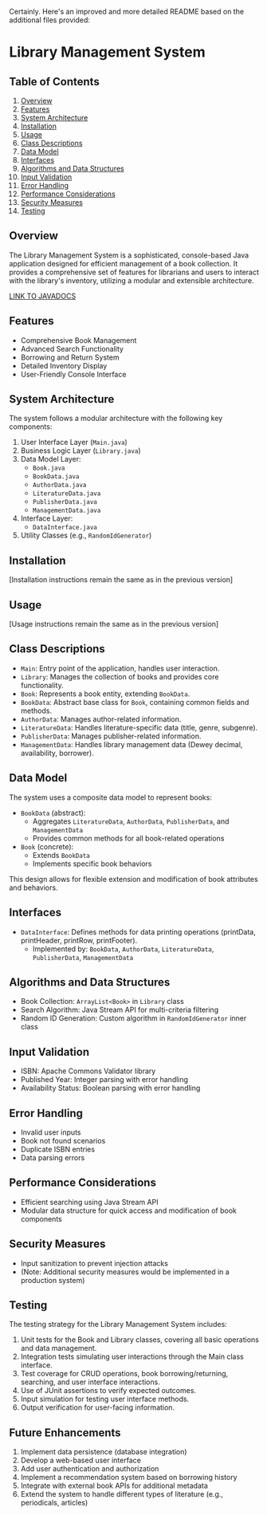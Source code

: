 Certainly. Here's an improved and more detailed README based on the additional files provided:

# Library Management System

## Table of Contents

1. [Overview](#overview)
2. [Features](#features)
3. [System Architecture](#system-architecture)
4. [Installation](#installation)
5. [Usage](#usage)
6. [Class Descriptions](#class-descriptions)
7. [Data Model](#data-model)
8. [Interfaces](#interfaces)
9. [Algorithms and Data Structures](#algorithms-and-data-structures)
10. [Input Validation](#input-validation)
11. [Error Handling](#error-handling)
12. [Performance Considerations](#performance-considerations)
13. [Security Measures](#security-measures)
14. [Testing](#testing)

## Overview

The Library Management System is a sophisticated, console-based Java application designed for efficient management of a book collection. It provides a comprehensive set of features for librarians and users to interact with the library's inventory, utilizing a modular and extensible architecture.

[LINK TO JAVADOCS](https://docshoster.org/p/spencerjirehcebrian/stratpoint-java-intern-training-modules/latest/com/miniproject/two/package-summary.html)

## Features

- Comprehensive Book Management
- Advanced Search Functionality
- Borrowing and Return System
- Detailed Inventory Display
- User-Friendly Console Interface

## System Architecture

The system follows a modular architecture with the following key components:

1. User Interface Layer (`Main.java`)
2. Business Logic Layer (`Library.java`)
3. Data Model Layer:
   - `Book.java`
   - `BookData.java`
   - `AuthorData.java`
   - `LiteratureData.java`
   - `PublisherData.java`
   - `ManagementData.java`
4. Interface Layer:
   - `DataInterface.java`
5. Utility Classes (e.g., `RandomIdGenerator`)

## Installation

[Installation instructions remain the same as in the previous version]

## Usage

[Usage instructions remain the same as in the previous version]

## Class Descriptions

- `Main`: Entry point of the application, handles user interaction.
- `Library`: Manages the collection of books and provides core functionality.
- `Book`: Represents a book entity, extending `BookData`.
- `BookData`: Abstract base class for `Book`, containing common fields and methods.
- `AuthorData`: Manages author-related information.
- `LiteratureData`: Handles literature-specific data (title, genre, subgenre).
- `PublisherData`: Manages publisher-related information.
- `ManagementData`: Handles library management data (Dewey decimal, availability, borrower).

## Data Model

The system uses a composite data model to represent books:

- `BookData` (abstract):
  - Aggregates `LiteratureData`, `AuthorData`, `PublisherData`, and `ManagementData`
  - Provides common methods for all book-related operations
- `Book` (concrete):
  - Extends `BookData`
  - Implements specific book behaviors

This design allows for flexible extension and modification of book attributes and behaviors.

## Interfaces

- `DataInterface`: Defines methods for data printing operations (printData, printHeader, printRow, printFooter).
  - Implemented by: `BookData`, `AuthorData`, `LiteratureData`, `PublisherData`, `ManagementData`

## Algorithms and Data Structures

- Book Collection: `ArrayList<Book>` in `Library` class
- Search Algorithm: Java Stream API for multi-criteria filtering
- Random ID Generation: Custom algorithm in `RandomIdGenerator` inner class

## Input Validation

- ISBN: Apache Commons Validator library
- Published Year: Integer parsing with error handling
- Availability Status: Boolean parsing with error handling

## Error Handling

- Invalid user inputs
- Book not found scenarios
- Duplicate ISBN entries
- Data parsing errors

## Performance Considerations

- Efficient searching using Java Stream API
- Modular data structure for quick access and modification of book components

## Security Measures

- Input sanitization to prevent injection attacks
- (Note: Additional security measures would be implemented in a production system)

## Testing

The testing strategy for the Library Management System includes:

1. Unit tests for the Book and Library classes, covering all basic operations and data management.
2. Integration tests simulating user interactions through the Main class interface.
3. Test coverage for CRUD operations, book borrowing/returning, searching, and user interface interactions.
4. Use of JUnit assertions to verify expected outcomes.
5. Input simulation for testing user interface methods.
6. Output verification for user-facing information.

## Future Enhancements

1. Implement data persistence (database integration)
2. Develop a web-based user interface
3. Add user authentication and authorization
4. Implement a recommendation system based on borrowing history
5. Integrate with external book APIs for additional metadata
6. Extend the system to handle different types of literature (e.g., periodicals, articles)
